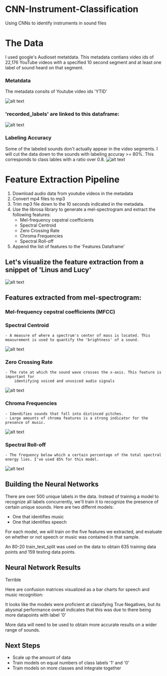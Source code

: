 # CNN-Instrument-Classification
Using CNNs to identify instruments in sound files




# The Data
I used google's Audioset metatdata. This metadata contians video ids of 22,176 YouTube videos with a specified 10 second 
segment and at least one label of sound heard on that segment.


### Metatdata
The metadata consits of Youtube video ids 'YTID'

![alt text](img/metadata.png "Title")

### 'recorded_labels' are linked to this dataframe:
![alt text](img/class_labels.png "Title")


### Labeling Accuracy
Some of the labeled sounds don't actually appear in the video segments. I will cut the data down to the sounds with labeling accuray >= 80%. This corresponds to class lables with a ratio over 0.8.
![alt text](img/true_counts.png "Title")



# Feature Extraction Pipeline

1. Download audio data from youtube videos in the metadata
2. Convert mp4 files to mp3
3. Trim mp3 file down to the 10 seconds indicated in the metadata.
4. Use the librosa library to generate a mel-spectrogram and extract the following features:
    - Mel-frequency cepstral coefficients
    - Spectral Centroid
    - Zero Crossing Rate
    - Chroma Frequencies
    - Spectral Roll-off
5. Append the list of features to the 'Features Dataframe'
    
    
## Let's visualize the feature extraction from a snippet of 'Linus and Lucy'

![alt text](img/linus_and_lucy.png "Title")


## Features extracted from mel-spectrogram:
###     Mel-frequency cepstral coefficients (MFCC)
  
###     Spectral Centroid
    - A measure of where a spectrum's center of mass is located. This measurement is used to quantify the 'brightness' of a sound.
  ![alt text](img/spectral_centroid.png "Title")
    
###     Zero Crossing Rate
    - The rate at which the sound wave crosses the x-axis. This feature is important for
        identifying voiced and unvoiced audio signals
  ![alt text](img/zcr.png "Title")

    
###     Chroma Frequencies
    - Idendifies sounds that fall into distinced pitches. 
    - Large amounts of chroma features is a strong indicator for the presence of music.
   ![alt text](img/chroma_freq.png "Title")
     
    
###     Spectral Roll-off
    - The frequency below which a certain percentage of the total spectral energy lies. I've used 85% for this model.
   
  ![alt text](img/spectral_rolloff.png "Title")
    

## Building the Neural Networks
There are over 500 unique labels in the data. Instead of training a model to recognize all labels concurrently, 
we'll train it to recognize the presence of certain unique sounds. 
Here are two differnt models:

- One that identifies music
- One that identifies speech

For each model, we will train on the five features we extracted, and evaluate on whether or not speech or music was contained in that sample.

An 80-20 train_test_split was used on the data to obtain 635 training data points and 159 testing data points.




## Neural Network Results

Terrible

Here are confusion matrices visualized as a bar charts for speech and music recognition:


It looks like the models were proficient at classifying True Negatives, but its abysmal performance overall 
indicates that this was due to there being more datapoints with label '0'

More data will need to be used to obtain more accurate results on a wider range of sounds.


## Next Steps
 - Scale up the amount of data
 - Train models on equal numbers of class labels '1' and '0'
 - Train models on more classes and integrate together

